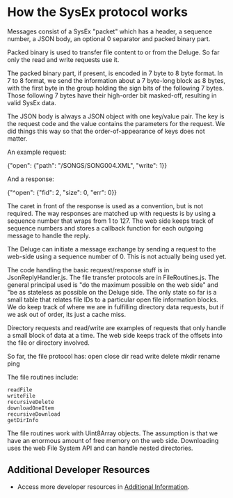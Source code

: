 # How the SysEx protocol works

Messages consist of a SysEx "packet" which has a header, a sequence number, a JSON body, an optional 0 separator and packed binary part.

Packed binary is used to transfer file content to or from the Deluge.  So far only the read and write requests use it.

The packed binary part, if present, is encoded in 7 byte to 8 byte format. In 7 to 8 format, we send the information about a 7 byte-long block as 8 bytes, with the first byte in the group holding the sign bits of the following 7 bytes. Those following 7 bytes have their high-order bit masked-off, resulting in valid SysEx data.

The JSON body is always a JSON object with one key/value pair. The key is the request code and the value contains the parameters for the request. We did things this way so that the order-of-appearance of keys does not matter.

An example request:

{"open": {"path": "/SONGS/SONG004.XML", "write": 1}}

And a response:

{"^open": {"fid": 2, "size": 0, "err": 0}}

The caret in front of the response is used as a convention, but is not required. The way responses are matched up with requests is by using a sequence number that wraps from 1 to 127. The web side keeps track of sequence numbers and stores a callback function for each outgoing message to handle the reply.

The Deluge can initiate a message exchange by sending a request to the web-side using a sequence number of 0. This is not actually being used yet.

The code handling the basic request/response stuff is in JsonReplyHandler.js. The file transfer protocols are in FileRoutines.js. The general principal used is "do the maximum possible on the web side" and "be as stateless as possible on the Deluge side. The only state so far is a small table that relates file IDs to a particular open file information blocks. We do keep track of where we are in fulfilling directory data requests, but if we ask out of order, its just a cache miss.

Directory requests and read/write are examples of requests that only handle a small block of data at a time. The web side keeps track of the offsets into the file or directory involved.

So far, the file protocol has:
	open
	close
	dir
	read
	write
	delete
	mkdir
	rename
	ping

The file routines include:

	readFile
	writeFile
	recursiveDelete
	downloadOneItem
	recursiveDownload
	getDirInfo

The file routines work with Uint8Array objects. The assumption is that we have an enormous amount of free memory on the web side. Downloading uses the web File System API and can handle nested directories.

## Additional Developer Resources

* Access more developer resources in [Additional Information](/docs/dev/additional_info.md).